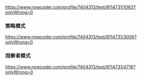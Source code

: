 https://www.nowcoder.com/profile/7404313/test/8114731/1063?onlyWrong=0

### 策略模式

https://www.nowcoder.com/profile/7404313/test/8114731/3006?onlyWrong=0

### 观察者模式

https://www.nowcoder.com/profile/7404313/test/8114731/4716?onlyWrong=0